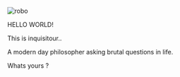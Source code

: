 

![robo](https://user-images.githubusercontent.com/29502196/167635945-c89fdba6-c293-43b5-b619-3edb523b7fbd.svg)

HELLO WORLD!

This is inquisitour.. 

A modern day philosopher asking brutal questions in life.

Whats yours ?

